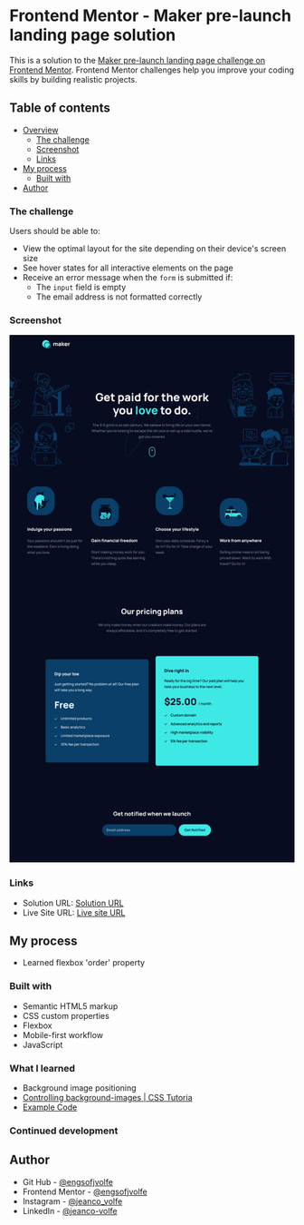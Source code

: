 # Frontend Mentor - Maker pre-launch landing page solution

This is a solution to the [Maker pre-launch landing page challenge on Frontend Mentor](https://www.frontendmentor.io/challenges/maker-prelaunch-landing-page-WVZIJtKLd). Frontend Mentor challenges help you improve your coding skills by building realistic projects.

## Table of contents

- [Overview](#overview)
  - [The challenge](#the-challenge)
  - [Screenshot](#screenshot)
  - [Links](#links)
- [My process](#my-process)
  - [Built with](#built-with)
- [Author](#author)

### The challenge

Users should be able to:

- View the optimal layout for the site depending on their device's screen size
- See hover states for all interactive elements on the page
- Receive an error message when the `form` is submitted if:
  - The `input` field is empty
  - The email address is not formatted correctly

### Screenshot

![](./assets/screenshot.png)

### Links

- Solution URL: [Solution URL](https://github.com/engsofjvolfe/frontendmentor/tree/main/maker-pre-launch-landing-page)
- Live Site URL: [Live site URL](https://jvolfe-prelaunch-lp.netlify.app/)

## My process

- Learned flexbox 'order' property

### Built with

- Semantic HTML5 markup
- CSS custom properties
- Flexbox
- Mobile-first workflow
- JavaScript

### What I learned

- Background image positioning
- [Controlling background-images | CSS Tutoria](https://www.youtube.com/watch?v=3T_Jy1CqH9k&t=2s)
- [Example Code](https://codepen.io/kevinpowell/pen/abmGBzd)

### Continued development

## Author

- Git Hub - [@engsofjvolfe](https://github.com/engsofjvolfe)
- Frontend Mentor - [@engsofjvolfe](https://www.frontendmentor.io/profile/engsofjvolfe)
- Instagram - [@jeanco_volfe](https://www.instagram.com/jeanco_volfe/)
- LinkedIn - [@jeanco-volfe](https://www.linkedin.com/in/jeanco-volfe/)
